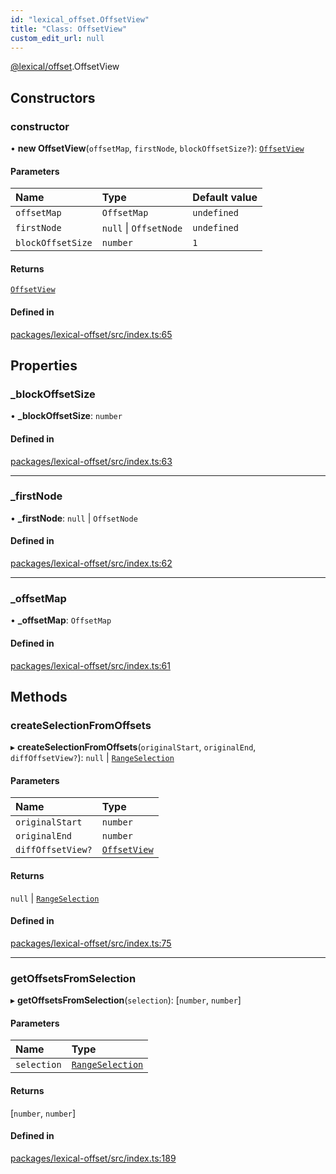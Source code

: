 ```yaml
---
id: "lexical_offset.OffsetView"
title: "Class: OffsetView"
custom_edit_url: null
---
```


[@lexical/offset](../modules/lexical_offset.md).OffsetView

## Constructors

### constructor

• **new OffsetView**(`offsetMap`, `firstNode`, `blockOffsetSize?`): [`OffsetView`](lexical_offset.OffsetView.md)

#### Parameters

| Name | Type | Default value |
| :------ | :------ | :------ |
| `offsetMap` | `OffsetMap` | `undefined` |
| `firstNode` | ``null`` \| `OffsetNode` | `undefined` |
| `blockOffsetSize` | `number` | `1` |

#### Returns

[`OffsetView`](lexical_offset.OffsetView.md)

#### Defined in

[packages/lexical-offset/src/index.ts:65](https://github.com/QubitPi/lexical/tree/main/packages/lexical-offset/src/index.ts#L65)

## Properties

### \_blockOffsetSize

• **\_blockOffsetSize**: `number`

#### Defined in

[packages/lexical-offset/src/index.ts:63](https://github.com/QubitPi/lexical/tree/main/packages/lexical-offset/src/index.ts#L63)

___

### \_firstNode

• **\_firstNode**: ``null`` \| `OffsetNode`

#### Defined in

[packages/lexical-offset/src/index.ts:62](https://github.com/QubitPi/lexical/tree/main/packages/lexical-offset/src/index.ts#L62)

___

### \_offsetMap

• **\_offsetMap**: `OffsetMap`

#### Defined in

[packages/lexical-offset/src/index.ts:61](https://github.com/QubitPi/lexical/tree/main/packages/lexical-offset/src/index.ts#L61)

## Methods

### createSelectionFromOffsets

▸ **createSelectionFromOffsets**(`originalStart`, `originalEnd`, `diffOffsetView?`): ``null`` \| [`RangeSelection`](lexical.RangeSelection.md)

#### Parameters

| Name | Type |
| :------ | :------ |
| `originalStart` | `number` |
| `originalEnd` | `number` |
| `diffOffsetView?` | [`OffsetView`](lexical_offset.OffsetView.md) |

#### Returns

``null`` \| [`RangeSelection`](lexical.RangeSelection.md)

#### Defined in

[packages/lexical-offset/src/index.ts:75](https://github.com/QubitPi/lexical/tree/main/packages/lexical-offset/src/index.ts#L75)

___

### getOffsetsFromSelection

▸ **getOffsetsFromSelection**(`selection`): [`number`, `number`]

#### Parameters

| Name | Type |
| :------ | :------ |
| `selection` | [`RangeSelection`](lexical.RangeSelection.md) |

#### Returns

[`number`, `number`]

#### Defined in

[packages/lexical-offset/src/index.ts:189](https://github.com/QubitPi/lexical/tree/main/packages/lexical-offset/src/index.ts#L189)

